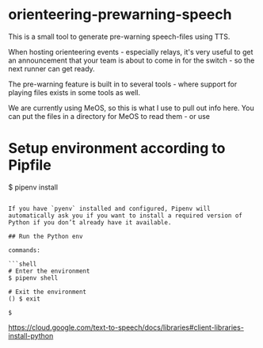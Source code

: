 # orienteering-prewarning-speech

This is a small tool to generate pre-warning speech-files using TTS.

When hosting orienteering events - especially relays, it's very useful to get an announcement
that your team is about to come in for the switch - so the next runner can get ready.

The pre-warning feature is built in to several tools - where support for playing files exists in some tools as well.

We are currently using MeOS, so this is what I use to pull out info here.
You can put the files in a directory for MeOS to read them - or use 


# Setup environment according to Pipfile
$ pipenv install
```

If you have `pyenv` installed and configured, Pipenv will automatically ask you if you want to install a required version of Python if you don’t already have it available.

## Run the Python env

commands:

```shell
# Enter the environment
$ pipenv shell

# Exit the environment
() $ exit

$
```

https://cloud.google.com/text-to-speech/docs/libraries#client-libraries-install-python
